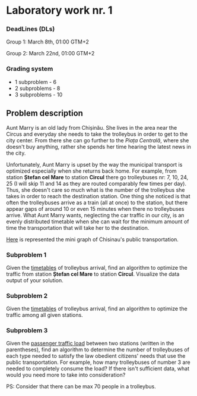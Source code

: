 # Laboratory work nr. 1

### DeadLines (DLs)
Group 1: March 8th, 01:00 GTM+2

Group 2: March 22nd, 01:00 GTM+2

### Grading system
- 1 subproblem  - 6
- 2 subproblems - 8
- 3 subproblems - 10


## Problem description
Aunt Marry is an old lady from Chișinău. She lives in the area near the Circus and everyday she needs to take the trolleybus in order to get to the city center. From there she can go further to the *Piața Centrală*, where she doesn't buy anything, rather she spends her time hearing the latest news in the city. 

Unfortunately, Aunt Marry is upset by the way the municipal transport is optimized especially when she returns back home. For example, from station **Ștefan cel Mare** to station **Circul** there go trolleybuses nr: 7, 10, 24, 25 (I will skip 11 and 14 as they are routed comparably few times per day). Thus, she doesn't care so much what is the number of the trolleybus she takes in order to reach the destination station. One thing she noticed is that often the trolleybuses arrive as a train (all at once) to the station, but there appear gaps of around 10 or even 15 minutes when there no trolleybuses arrive. What Aunt Marry wants, neglecting the car traffic in our city, is an evenly distributed timetable when she can wait for the minimum amount of time the transportation that will take her to the destination. 

[Here](https://github.com/ViSilver/labs/blob/master/ot/lab1/stations/station_graph.txt) is represented the mini graph of Chisinau's public transportation. 


### Subproblem 1
Given the [timetables](https://github.com/ViSilver/labs/tree/master/ot/lab1/stations) of trolleybus arrival, find an algorithm to optimize the traffic from station **Ștefan cel Mare** to station **Circul**. Visualize the data output of your solution.


### Subproblem 2 
Given the [timetables](https://github.com/ViSilver/labs/tree/master/ot/lab1/stations) of trolleybus arrival, find an algorithm to optimize the traffic among all given stations.


### Subproblem 3 
Given the [passenger traffic load](https://github.com/ViSilver/labs/blob/master/ot/lab1/stations/station_graph.txt) between two stations (written in the parentheses), find an algorithm to determine the number of trolleybuses of each type needed to satisfy the law obedient citizens' needs that use the public transportation. For example, how many trolleybuses of number 3 are needed to completely consume the load? If there isn't sufficient data, what would you need more to take into consideration? 

PS: Consider that there can be max 70 people in a trolleybus. 



